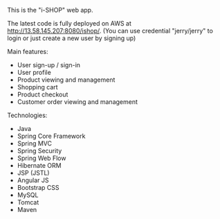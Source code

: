 This is the "i-SHOP" web app.
 
The latest code is fully deployed on AWS at <http://13.58.145.207:8080/ishop/>.
(You can use credential "jerry/jerry" to login or just create a new user by signing up)

Main features:
  - User sign-up / sign-in
  - User profile
  - Product viewing and management
  - Shopping cart
  - Product checkout
  - Customer order viewing and management
  
Technologies:
  - Java
  - Spring Core Framework
  - Spring MVC
  - Spring Security
  - Spring Web Flow
  - Hibernate ORM
  - JSP (JSTL)
  - Angular JS
  - Bootstrap CSS
  - MySQL
  - Tomcat
  - Maven

